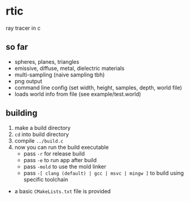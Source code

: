# rtic
ray tracer in c

## so far
- spheres, planes, triangles
- emissive, diffuse, metal, dielectric materials
- multi-sampling (naive sampling tbh)
- png output
- command line config (set width, height, samples, depth, world file)
- loads world info from file (see example/test.world)

## building
1. make a build directory
2. `cd` into build directory
3. compile `../build.c`
4. now you can run the build executable
	- pass `-r` for release build
	- pass `-e` to run app after build
	- pass `-mold` to use the mold linker
	- pass `-[ clang (default) | gcc | msvc | mingw ]` to build using specific toolchain

- a basic `CMakeLists.txt` file is provided
